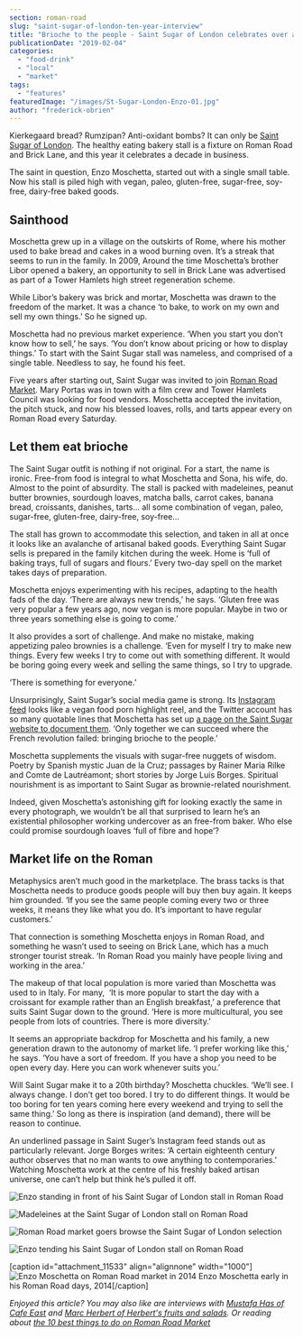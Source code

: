 ```yaml
---
section: roman-road
slug: "saint-sugar-of-london-ten-year-interview"
title: "Brioche to the people - Saint Sugar of London celebrates over a decade of market life"
publicationDate: "2019-02-04"
categories: 
  - "food-drink"
  - "local"
  - "market"
tags: 
  - "features"
featuredImage: "/images/St-Sugar-London-Enzo-01.jpg"
author: "frederick-obrien"
---
```


Kierkegaard bread? Rumzipan? Anti-oxidant bombs? It can only be [Saint Sugar of London](https://www.saintsugaroflondon.com). The healthy eating bakery stall is a fixture on Roman Road and Brick Lane, and this year it celebrates a decade in business.

The saint in question, Enzo Moschetta, started out with a single small table. Now his stall is piled high with vegan, paleo, gluten-free, sugar-free, soy-free, dairy-free baked goods.

## Sainthood

Moschetta grew up in a village on the outskirts of Rome, where his mother used to bake bread and cakes in a wood burning oven. It’s a streak that seems to run in the family. In 2009, Around the time Moschetta’s brother Libor opened a bakery, an opportunity to sell in Brick Lane was advertised as part of a Tower Hamlets high street regeneration scheme.

While Libor’s bakery was brick and mortar, Moschetta was drawn to the freedom of the market. It was a chance ‘to bake, to work on my own and sell my own things.’ So he signed up.

Moschetta had no previous market experience. ‘When you start you don’t know how to sell,’ he says. ‘You don’t know about pricing or how to display things.’ To start with the Saint Sugar stall was nameless, and comprised of a single table. Needless to say, he found his feet.

Five years after starting out, Saint Sugar was invited to join [Roman Road Market](https://romanroadlondon.com/market/). Mary Portas was in town with a film crew and Tower Hamlets Council was looking for food vendors. Moschetta accepted the invitation, the pitch stuck, and now his blessed loaves, rolls, and tarts appear every on Roman Road every Saturday.

## Let them eat brioche

The Saint Sugar outfit is nothing if not original. For a start, the name is ironic. Free-from food is integral to what Moschetta and Sona, his wife, do. Almost to the point of absurdity. The stall is packed with madeleines, peanut butter brownies, sourdough loaves, matcha balls, carrot cakes, banana bread, croissants, danishes, tarts… all some combination of vegan, paleo, sugar-free, gluten-free, dairy-free, soy-free…  

The stall has grown to accommodate this selection, and taken in all at once it looks like an avalanche of artisanal baked goods. Everything Saint Sugar sells is prepared in the family kitchen during the week. Home is ‘full of baking trays, full of sugars and flours.’ Every two-day spell on the market takes days of preparation.

Moschetta enjoys experimenting with his recipes, adapting to the health fads of the day. ‘There are always new trends,’ he says. ‘Gluten free was very popular a few years ago, now vegan is more popular. Maybe in two or three years something else is going to come.’

It also provides a sort of challenge. And make no mistake, making appetizing paleo brownies is a challenge. ‘Even for myself I try to make new things. Every few weeks I try to come out with something different. It would be boring going every week and selling the same things, so I try to upgrade.

‘There is something for everyone.’

Unsurprisingly, Saint Sugar’s social media game is strong. Its [Instagram feed](https://www.instagram.com/st.sugarlondon/) looks like a vegan food porn highlight reel, and the Twitter account has so many quotable lines that Moschetta has set up [a page on the Saint Sugar website to document them](https://www.saintsugaroflondon.com/what-stsugar-says.html#). ‘Only together we can succeed where the French revolution failed: bringing brioche to the people.’

Moschetta supplements the visuals with sugar-free nuggets of wisdom. Poetry by Spanish mystic Juan de la Cruz; passages by Rainer Maria Rilke and Comte de Lautréamont; short stories by Jorge Luis Borges. Spiritual nourishment is as important to Saint Sugar as brownie-related nourishment.

Indeed, given Moschetta’s astonishing gift for looking exactly the same in every photograph, we wouldn’t be all that surprised to learn he’s an existential philosopher working undercover as an free-from baker. Who else could promise sourdough loaves ‘full of fibre and hope’?

## Market life on the Roman

Metaphysics aren’t much good in the marketplace. The brass tacks is that Moschetta needs to produce goods people will buy then buy again. It keeps him grounded. ‘If you see the same people coming every two or three weeks, it means they like what you do. It’s important to have regular customers.’

That connection is something Moschetta enjoys in Roman Road, and something he wasn’t used to seeing on Brick Lane, which has a much stronger tourist streak. ‘In Roman Road you mainly have people living and working in the area.’

The makeup of that local population is more varied than Moschetta was used to in Italy. For many,  ‘It is more popular to start the day with a croissant for example rather than an English breakfast,’ a preference that suits Saint Sugar down to the ground. ‘Here is more multicultural, you see people from lots of countries. There is more diversity.’

It seems an appropriate backdrop for Moschetta and his family, a new generation drawn to the autonomy of market life. ‘I prefer working like this,’ he says. ‘You have a sort of freedom. If you have a shop you need to be open every day. Here you can work whenever suits you.’

Will Saint Sugar make it to a 20th birthday? Moschetta chuckles. ‘We’ll see. I always change. I don’t get too bored. I try to do different things. It would be too boring for ten years coming here every weekend and trying to sell the same thing.’ So long as there is inspiration (and demand), there will be reason to continue.

An underlined passage in Saint Suger’s Instagram feed stands out as particularly relevant. Jorge Borges writes: ‘A certain eighteenth century author observes that no man wants to owe anything to contemporaries.’ Watching Moschetta work at the centre of his freshly baked artisan universe, one can’t help but think he’s pulled it off.

![Enzo standing in front of his Saint Sugar of London stall in Roman Road](/images/St-Sugar-London-Enzo-03.jpg)

![Madeleines at the Saint Sugar of London stall on Roman Road ](/images/St-Sugar-London-Enzo-05.jpg)

![Roman Road market goers browse the Saint Sugar of London selection](/images/St-Sugar-London-Enzo-08.jpg)

![Enzo tending his Saint Sugar of London stall on Roman Road](/images/St-Sugar-London-Enzo-09.jpg)

\[caption id="attachment\_11533" align="alignnone" width="1000"\]![Enzo Moschetta on Roman Road market in 2014](/images/Roman-Road-Festival-St-Sugar-London-2-4.jpg) Enzo Moschetta early in his Roman Road days, 2014\[/caption\]

_Enjoyed this article? You may also like are interviews with [Mustafa Has of Cafe East](https://romanroadlondon.com/cafe-east-roman-road-mustafa-has-interview/) and [Marc Herbert of Herbert's fruits and salads](https://romanroadlondon.com/herberts-fruit-and-salad-globe-town/). Or reading about [the 10 best things to do on Roman Road Market](https://romanroadlondon.com/best-things-to-do-on-roman-road-market/)_


